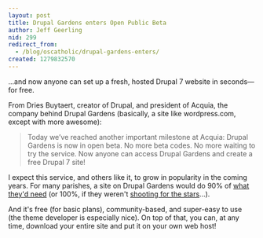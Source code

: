 ```yaml
---
layout: post
title: Drupal Gardens enters Open Public Beta
author: Jeff Geerling
nid: 299
redirect_from:
  - /blog/oscatholic/drupal-gardens-enters/
created: 1279832570
---
```

<p>...and now anyone can set up a fresh, hosted Drupal 7 website in seconds&mdash;for free.</p>
<p>From Dries Buytaert, creator of Drupal, and president of Acquia, the company behind Drupal Gardens (basically, a site like wordpress.com, except with more awesome):</p>
<blockquote>
<p>Today we&rsquo;ve reached another important milestone at Acquia: Drupal Gardens is now in open beta. No more beta codes. No more waiting to try the service. Now anyone can access Drupal Gardens and create a free Drupal 7 site!</p>
</blockquote>
<p>I expect this service, and others like it, to grow in popularity in the coming years. For many parishes, a site on Drupal Gardens would do 90% of <a href="/blog/oscatholic/what-makes-good-parish-website">what they&#39;d need</a> (or 100%, if they weren&#39;t <a href="/blog/carson-weber/parish-website">shooting for the stars</a>...).</p>
<p>And it&#39;s free (for basic plans), community-based, and super-easy to use (the theme developer is especially nice). On top of that, you can, at any time, download your entire site and put it on your own web host!</p>
